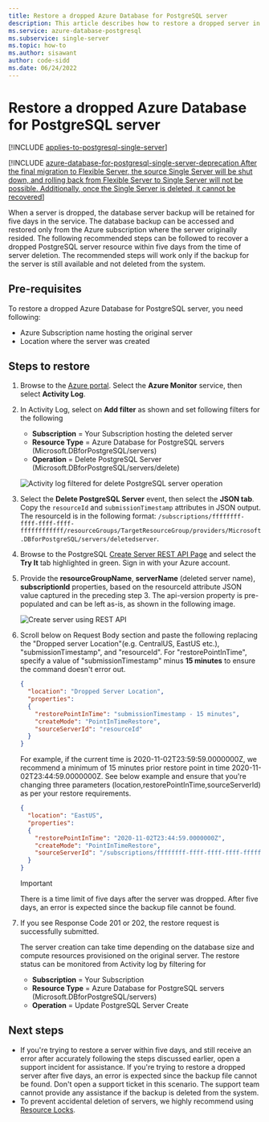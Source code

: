 ```yaml
---
title: Restore a dropped Azure Database for PostgreSQL server
description: This article describes how to restore a dropped server in Azure Database for PostgreSQL using the Azure portal.
ms.service: azure-database-postgresql
ms.subservice: single-server
ms.topic: how-to
ms.author: sisawant 
author: code-sidd
ms.date: 06/24/2022
---
```


# Restore a dropped Azure Database for PostgreSQL server

[!INCLUDE [applies-to-postgresql-single-server](../includes/applies-to-postgresql-single-server.md)]

[!INCLUDE [azure-database-for-postgresql-single-server-deprecation
After the final migration to Flexible Server, the source Single Server will be shut down, and rolling back from Flexible Server to Single Server will not be possible. Additionally, once the Single Server is deleted, it cannot be recovered](../includes/azure-database-for-postgresql-single-server-deprecation.md)]

When a server is dropped, the database server backup will be retained for five days in the service. The database backup can be accessed and restored only from the Azure subscription where the server originally resided. The following recommended steps can be followed to recover a dropped PostgreSQL server resource within five days from the time of server deletion. The recommended steps will work only if the backup for the server is still available and not deleted from the system.

## Pre-requisites

To restore a dropped Azure Database for PostgreSQL server, you need following:
- Azure Subscription name hosting the original server
- Location where the server was created

## Steps to restore

1. Browse to the [Azure portal](https://portal.azure.com/#blade/Microsoft_Azure_ActivityLog/ActivityLogBlade). Select the **Azure Monitor** service, then select **Activity Log**.

2. In Activity Log, select on **Add filter** as shown and set following filters for the following

    - **Subscription** = Your Subscription hosting the deleted server
    - **Resource Type** = Azure Database for PostgreSQL servers (Microsoft.DBforPostgreSQL/servers)
    - **Operation** = Delete PostgreSQL Server (Microsoft.DBforPostgreSQL/servers/delete)

    ![Activity log filtered for delete PostgreSQL server operation](./media/how-to-restore-dropped-server/activity-log-azure.png)

3. Select the **Delete PostgreSQL Server** event, then select the **JSON tab**. Copy the `resourceId` and `submissionTimestamp` attributes in JSON output. The resourceId is in the following format: `/subscriptions/ffffffff-ffff-ffff-ffff-ffffffffffff/resourceGroups/TargetResourceGroup/providers/Microsoft.DBforPostgreSQL/servers/deletedserver`.

1. Browse to the PostgreSQL [Create Server REST API Page](/rest/api/postgresql/singleserver/servers/create) and select the **Try It** tab highlighted in green. Sign in with your Azure account.

2. Provide the **resourceGroupName**, **serverName** (deleted server name), **subscriptionId** properties, based on the resourceId attribute JSON value captured in the preceding step 3. The api-version property is pre-populated and can be left as-is, as shown in the following image.

    ![Create server using REST API](./media/how-to-restore-dropped-server/create-server-from-rest-api-azure.png)

3. Scroll below on Request Body section and paste the following replacing the "Dropped server Location"(e.g. CentralUS, EastUS etc.), "submissionTimestamp", and "resourceId". For "restorePointInTime", specify a value of "submissionTimestamp" minus **15 minutes** to ensure the command doesn't error out.

    ```json
    {
      "location": "Dropped Server Location",  
      "properties": 
      {
        "restorePointInTime": "submissionTimestamp - 15 minutes",
        "createMode": "PointInTimeRestore",
        "sourceServerId": "resourceId"
      }
    }
    ```

    For example, if the current time is 2020-11-02T23:59:59.0000000Z, we recommend a minimum of 15 minutes prior restore point in time 2020-11-02T23:44:59.0000000Z. See below example and ensure that you're changing three parameters (location,restorePointInTime,sourceServerId) as per your restore requirements.

    ```json
    {
      "location": "EastUS",  
      "properties": 
      {
        "restorePointInTime": "2020-11-02T23:44:59.0000000Z",
        "createMode": "PointInTimeRestore",
        "sourceServerId": "/subscriptions/ffffffff-ffff-ffff-ffff-ffffffffffff/resourceGroups/SourceResourceGroup/providers/Microsoft.DBforPostgreSQL/servers/sourceserver"
      }
    }
    ```

    > [!Important]
    > There is a time limit of five days after the server was dropped. After five days, an error is expected since the backup file cannot be found.

4. If you see Response Code 201 or 202, the restore request is successfully submitted.

    The server creation can take time depending on the database size and compute resources provisioned on the original server. The restore status can be monitored from Activity log by filtering for 
   - **Subscription** = Your Subscription
   - **Resource Type** = Azure Database for PostgreSQL servers (Microsoft.DBforPostgreSQL/servers) 
   - **Operation** =  Update PostgreSQL Server Create

## Next steps

- If you're trying to restore a server within five days, and still receive an error after accurately following the steps discussed earlier, open a support incident for assistance. If you're trying to restore a dropped server after five days, an error is expected since the backup file cannot be found. Don't open a support ticket in this scenario. The support team cannot provide any assistance if the backup is deleted from the system. 
- To prevent accidental deletion of servers, we highly recommend using [Resource Locks](https://techcommunity.microsoft.com/t5/azure-database-for-postgresql/preventing-the-disaster-of-accidental-deletion-for-your-PostgreSQL/ba-p/825222).
